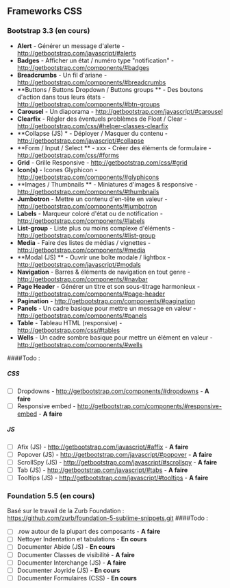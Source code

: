 ## Frameworks CSS

### Bootstrap 3.3 (en cours)

- **Alert** - Générer un message d'alerte - http://getbootstrap.com/javascript/#alerts
- **Badges** - Afficher un état / numéro type "notification" - http://getbootstrap.com/components/#badges
- **Breadcrumbs** - Un fil d'ariane - http://getbootstrap.com/components/#breadcrumbs
- **Buttons / Buttons Dropdown / Buttons groups ** - Des boutons d'action dans tous leurs états - http://getbootstrap.com/components/#btn-groups
- **Carousel** - Un diaporama - http://getbootstrap.com/javascript/#carousel
- **Clearfix** - Régler des éventuels problèmes de Float / Clear - http://getbootstrap.com/css/#helper-classes-clearfix
- **Collapse (JS) * - Déployer / Masquer du contenu - http://getbootstrap.com/javascript/#collapse
- **Form / Input / Select ** - xxx - Créer des éléments de formulaire - http://getbootstrap.com/css/#forms
- **Grid** - Grille Responsive  - http://getbootstrap.com/css/#grid
- **Icon(s)** - Icones Glyphicon - http://getbootstrap.com/components/#glyphicons
- **Images / Thumbnails ** - Miniatures d'images & responsive - http://getbootstrap.com/components/#thumbnails
- **Jumbotron** - Mettre un contenu d'en-tête en valeur - http://getbootstrap.com/components/#jumbotron
- **Labels** - Marqueur coloré d'état ou de notification - http://getbootstrap.com/components/#labels
- **List-group** - Liste plus ou moins complexe d'éléments - http://getbootstrap.com/components/#list-group
- **Media** - Faire des listes de médias / vignettes - http://getbootstrap.com/components/#media 
- **Modal (JS) ** - Ouvrir une boîte modale / lightbox - http://getbootstrap.com/javascript/#modals
- **Navigation** - Barres & éléments de navigation en tout genre - http://getbootstrap.com/components/#navbar
- **Page Header** - Générer un titre et son sous-titrage harmonieux - http://getbootstrap.com/components/#page-header
- **Pagination** - http://getbootstrap.com/components/#pagination
- **Panels** - Un cadre basique pour mettre un message en valeur - http://getbootstrap.com/components/#panels
- **Table** - Tableau HTML (responsive) - http://getbootstrap.com/css/#tables
- **Wells** - Un cadre sombre basique pour mettre un élément en valeur - http://getbootstrap.com/components/#wells

####Todo :
##### CSS
- [ ] Dropdowns  - http://getbootstrap.com/components/#dropdowns - **A faire**
- [ ] Responsive embed  - http://getbootstrap.com/components/#responsive-embed - **A faire**

##### JS
- [ ] Afix (JS)  - http://getbootstrap.com/javascript/#affix - **A faire**
- [ ] Popover (JS)  - http://getbootstrap.com/javascript/#popover - **A faire**
- [ ] ScrollSpy (JS) - http://getbootstrap.com/javascript/#scrollspy - **A faire**
- [ ] Tab (JS)  - http://getbootstrap.com/javascript/#tabs - **A faire**
- [ ] Tooltips (JS)  - http://getbootstrap.com/javascript/#tooltips - **A faire**

### Foundation 5.5 (en cours)
Basé sur le travail de la Zurb Foundation : https://github.com/zurb/foundation-5-sublime-snippets.git
####Todo :
- [ ] .row autour de la plupart des composants      - **A faire**
- [ ] Nettoyer Indentation et tabulations           - **En cours**
- [ ] Documenter Abide (JS)                         - **En cours**
- [ ] Documenter Classes de visibilité              - **A faire**
- [ ] Documenter Interchange (JS)                   - **A faire**
- [ ] Documenter Joyride (JS)                       - **En cours**
- [ ] Documenter Formulaires (CSS)                  - **En cours**
